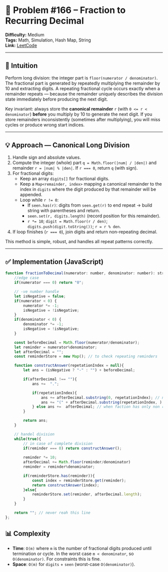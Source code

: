 # 🧩 Problem #166 – Fraction to Recurring Decimal

**Difficulty:** Medium  
**Tags:** Math, Simulation, Hash Map, String  
**Link:** [LeetCode](https://leetcode.com/problems/fraction-to-recurring-decimal/)

---

## 🧠 Intuition  
Perform long division: the integer part is `floor(numerator / denominator)`. The fractional part is generated by repeatedly multiplying the remainder by 10 and extracting digits. A repeating fractional cycle occurs exactly when a remainder repeats — because the remainder uniquely describes the division state immediately before producing the next digit.

Key invariant: always store the **canonical remainder** `r` (with `0 <= r < denominator`) **before** you multiply by 10 to generate the next digit. If you store remainders inconsistently (sometimes after multiplying), you will miss cycles or produce wrong start indices.

---

## 💡 Approach — Canonical Long Division

1. Handle sign and absolute values.  
2. Compute the integer (whole) part `q = Math.floor(|num| / |den|)` and remainder `r = |num| % |den|`. If `r === 0`, return `q` (with sign).  
3. For fractional digits:
   - Keep an array `digits[]` for fractional digits.
   - Keep a `Map<remainder, index>` mapping a canonical remainder to the index in `digits` where the digit produced by that remainder will be appended.
   - Loop while `r != 0`:
     - If `seen.has(r)`: digits from `seen.get(r)` to end repeat → build string with parentheses and return.
     - `seen.set(r, digits.length)` (record position for this remainder).
     - `r *= 10`; `digit = Math.floor(r / den)`; `digits.push(digit.toString())`; `r = r % den`.
4. If loop finishes (`r === 0`), join digits and return non-repeating decimal.

This method is simple, robust, and handles all repeat patterns correctly.

---

## ✅ Implementation (JavaScript)

```javascript []
function fractionToDecimal(numerator: number, denominator: number): string {
    //edge case
    if(numerator === 0) return "0";

    // -ve number handle
    let isNegative = false;
    if(numerator < 0) { 
        numerator *= -1;
        isNegative = !isNegative;
    }
    if(denominator < 0) {
        denominator *= -1; 
        isNegative = !isNegative;
    }

    const beforeDecimal = Math.floor(numerator/denominator);
    let reminder = numerator%denominator;
    let afterDecimal = "";
    const reminderStore = new Map(); // to check repeating reminders

    function constructAnswer(repetationIndex = null){
        let ans = (isNegative ? "-" : "") + beforeDecimal;

        if(afterDecimal !== ""){
            ans +=  ".";

            if(repetationIndex){
                ans += afterDecimal.substring(0, repetationIndex); // non recuring part
                ans += "(" + afterDecimal.substring(repetationIndex, ) + ")"; // recuring part
            } else ans +=  afterDecimal; // when faction has only non recuring part
        }

        return ans;
    }

    // handel division
    while(true){ 
        // in case of complete division
        if(reminder === 0) return constructAnswer();
        
        reminder *= 10;
        afterDecimal += Math.floor(reminder/denominator)
        reminder = reminder%denominator;

        if(reminderStore.has(reminder)){
            const index = reminderStore.get(reminder);
            return constructAnswer(index); 
        }else{
            reminderStore.set(reminder, afterDecimal.length);
        }
    }

    return ""; // never reah this line 
};
```

## 📊 Complexity

- **Time**: `O(m)` where `m` is the number of fractional digits produced until termination or cycle. In the worst case `m < denominator`, so `O(denominator)`. For constraints this is fine.
- **Space**: `O(m)` for `digits` + `seen` (worst-case `O(denominator)`).
